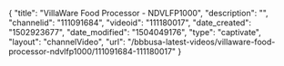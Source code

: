 {
    "title": "VillaWare Food Processor - NDVLFP1000",
    "description": "",
    "channelid": "111091684",
    "videoid": "111180017",
    "date_created": "1502923677",
    "date_modified": "1504049176",
    "type": "captivate",
    "layout": "channelVideo",
    "url": "\/bbbusa-latest-videos\/villaware-food-processor-ndvlfp1000\/111091684-111180017"
}